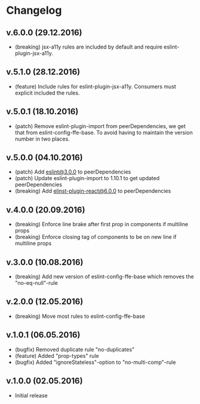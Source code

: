 # Changelog

## v.6.0.0 (29.12.2016)
* (breaking) jsx-a11y rules are included by default and require eslint-plugin-jsx-a11y.

## v.5.1.0 (28.12.2016)
* (feature) Include rules for eslint-plugin-jsx-a11y. Consumers must explicit included the rules.

## v.5.0.1 (18.10.2016)
* (patch) Remove eslint-plugin-import from peerDependencies, we get that from eslint-config-ffe-base. To avoid having to maintain the version number in two places.

## v.5.0.0 (04.10.2016)
* (patch) Add eslint@3.0.0 to peerDependencies
* (patch) Update eslint-plugin-import to 1.10.1 to get updated peerDependencies
* (breaking) Add elinst-plugin-react@6.0.0 to peerDependencies

## v.4.0.0 (20.09.2016)
* (breaking) Enforce line brake after first prop in components if multiline props
* (breaking) Enforce closing tag of components to be on new line if multiline props

## v.3.0.0 (10.08.2016)
* (breaking) Add new version of eslint-config-ffe-base which removes the "no-eq-null"-rule

## v.2.0.0 (12.05.2016)
* (breaking) Move most rules to eslint-config-ffe-base

## v.1.0.1 (06.05.2016)
* (bugfix) Removed duplicate rule "no-duplicates"
* (feature) Added "prop-types" rule
* (bugfix) Added "ignoreStateless"-option to "no-multi-comp"-rule

## v.1.0.0 (02.05.2016)
* Initial release
